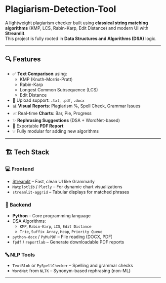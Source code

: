 # Plagiarism-Detection-Tool

A lightweight plagiarism checker built using **classical string matching algorithms** (KMP, LCS, Rabin-Karp, Edit Distance) and modern UI with **Streamlit**.  
This project is fully rooted in **Data Structures and Algorithms (DSA)** logic.

---

## 🔍 Features

- ✅ **Text Comparison** using:
  - KMP (Knuth-Morris-Pratt)
  - Rabin-Karp
  - Longest Common Subsequence (LCS)
  - Edit Distance
- 📄 Upload support: `.txt`, `.pdf`, `.docx`
- 📊 **Visual Reports**: Plagiarism %, Spell Check, Grammar Issues
- 📈 Real-time **Charts**: Bar, Pie, Progress
- ✨ **Rephrasing Suggestions** (DSA + WordNet-based)
- 🧾 Exportable **PDF Report**
- 💡 Fully modular for adding new algorithms

---

## 🏗️ Tech Stack

### 💻 Frontend
- [Streamlit](https://streamlit.io/) – Fast, clean UI like Grammarly
- `Matplotlib` / `Plotly` – For dynamic chart visualizations
- `streamlit-aggrid` – Tabular displays for matched phrases

### 🧠 Backend
- **Python** – Core programming language
- DSA Algorithms:
  - `KMP`, `Rabin-Karp`, `LCS`, `Edit Distance`
  - `Trie`, `Suffix Array`, `Heap`, `Priority Queue`
- `python-docx` / `PyMuPDF` – File reading (DOCX, PDF)
- `fpdf` / `reportlab` – Generate downloadable PDF reports

### 🔤 NLP Tools
- `TextBlob` or `PySpellChecker` – Spelling and grammar checks
- `WordNet` from `NLTK` – Synonym-based rephrasing (non-ML)

---

